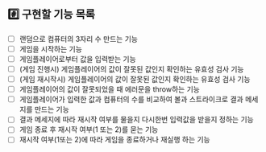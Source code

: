 ## #️⃣ 구현할 기능 목록

- [ ] 랜덤으로 컴퓨터의 3자리 수 만드는 기능
- [ ] 게임을 시작하는 기능
- [ ] 게임플레이어로부터 값을 입력받는 기능
- [ ] (게임 진행시) 게임플레이어의 값이 잘못된 값인지 확인하는 유효성 검사 기능
- [ ] (게임 재시작시) 게임플레이어의 값이 잘못된 값인지 확인하는 유효성 검사 기능
- [ ] 게임플레이어의 값이 잘못되었을 때 에러문을 throw하는 기능
- [ ] 게임플레이어가 입력한 값과 컴퓨터의 수를 비교하여 볼과 스트라이크로 결과 메세지를 만드는 기능
- [ ] 결과 메세지에 따라 재시작 여부를 물을지 다시한번 입력값을 받을지 정하는 기능
- [ ] 게임 종료 후 재시작 여부(1 또는 2)를 묻는 기능
- [ ] 재시작 여부(1또는 2)에 따라 게임을 종료하거나 재실행 하는 기능
